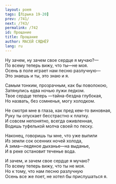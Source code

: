 ```yaml
---
layout: poem
tags: [Лірыка 19-20]
prev: /741/
next: /743/
permalink: /742
id: Прощание
title: Прощание
author: МАСЕЙ СЯДНЁЎ
lang: ru
---
```



Ну зачем, ну зачем свое сердце я мучаю?—  
По всему теперь вижу, что ты—не моя.  
Осень в поле играет нам песню разлучную—  
Это знаешь и ты, это знаю и я.  

Самым тонким, прозрачным, как бы поволокою,  
Затянулись едва ночью лужи ледком.  
Твое сердце теперь —тайна-бездна глубокая,  
Но назвать, без сомненья, могу холодком.  

Не смотря мне в глаза, как пред кем-то виновная,  
Руку ты опускает бесстрастно к платку.  
И совсем непонятно, всегда оживленная,  
Водишь туфелькой молча своей по песку.  

Наконец, говоришь ты мне, что уже выпили  
Из земли сок осенних ночей холода,  
А зима—ледяное дыханье—на выданье,  
И в реке остановит теченье вода.  

И зачем, и зачем свое сердце я мучаю?  
По всему теперь вижу, что ты не моя.  
Но к тому, что нам песню разлучную  
Осень все же поет, не хотел бы прислушаться я.  
